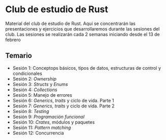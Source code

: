 # Club de estudio de Rust
Material del club de estudio de Rust. Aquí se concentrarán las presentaciones 
y ejercicios que desarrollaremos durante las sesiones del club.
Las sesiones se realizarán cada 2 semanas iniciando desde el 13 de febrero

## Temario

- Sesión 1: Conceptops básicos, tipos de datos, estructuras de control y condicionales
- Sesión 2: _Ownership_
- Sesión 3: _Structs_ y _Enums_
- Sesión 4: _Collections_
- Sesión 5: Manejo de errores
- Sesión 6: _Generics_, _traits_ y ciclo de vida. Parte 1
- Sesión 7: _Generics_, _traits_ y ciclo de vida. Parte 2
- Sesión 8: _Testing_
- Sesión 9: _Programación funcional_
- Sesión 10: _Crates_, módulos y paquetes
- Sesión 11: _Pattern matching_
- Sesión 12: Concurrencia
